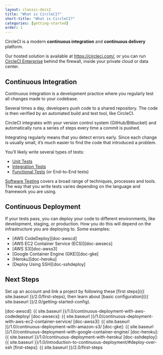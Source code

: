 ```yaml
---
layout: classic-docs2
title: "What is CircleCI?"
short-title: "What is CircleCI?"
categories: [getting-started]
order: 1
---
```


CircleCI is a modern **continuous integration** and **continuous delivery** platform.

Our hosted solution is available at <https://circleci.com/>, or you can run [CircleCI Enterprise](https://circleci.com/enterprise/) behind the firewall, inside your private cloud or data center.

## Continuous Integration

Continuous integration is a development practice where you regularly test all changes made to your codebase.

Several times a day, developers push code to a shared repository. The code is then verified by an automated build and test tool, like CircleCI.

CircleCI integrates with your version control system (GitHub/Bitbucket) and automatically runs a series of steps every time a commit is pushed.

Integrating regularly means that you detect errors early. Since each change is usually small, it’s much easier to find the code that introduced a problem.

You’ll likely write several types of tests:

* [Unit Tests][wiki-unittest]
* [Integration Tests][wiki-inttest]
* [Functional Tests][wiki-functest] (or End-to-End tests)

[Software Testing][wiki-codetest] covers a broad range of techniques, processes and tools. The way that you write tests varies depending on the language and framework you are using.

## Continuous Deployment

If your tests pass, you can deploy your code to different environments, like development, staging, or production. How you do this will depend on the infrastructure you are deploying to. Some examples:

* [AWS CodeDeploy][doc-awscd]
* [AWS EC2 Container Service (ECS)][doc-awsecs]
* [AWS S3][doc-awss3]
* [Google Container Engine (GKE)][doc-gke]
* [Heroku][doc-heroku]
* [Deploy Using SSH][doc-sshdeploy]

## Next Steps

Set up an account and link a project by following these [first steps]({{ site.baseurl }}/2.0/first-steps), then learn about [basic configuration]({{ site.baseurl }}/2.0/getting-started-config).

[wiki-ci]: https://en.wikipedia.org/wiki/Continuous_integration
[wiki-unittest]: https://en.wikipedia.org/wiki/Unit_testing
[wiki-inttest]: https://en.wikipedia.org/wiki/Integration_testing
[wiki-functest]: https://en.wikipedia.org/wiki/Functional_testing
[wiki-codetest]: https://en.wikipedia.org/wiki/Software_testing
[doc-awscd]:  {{ site.baseurl }}/1.0/continuous-deployment-with-aws-codedeploy/
[doc-awsecs]:  {{ site.baseurl }}/1.0/continuous-deployment-with-aws-ec2-container-service/
[doc-awss3]:  {{ site.baseurl }}/1.0/continuous-deployment-with-amazon-s3/
[doc-gke]:  {{ site.baseurl }}/1.0/continuous-deployment-with-google-container-engine/
[doc-heroku]:  {{ site.baseurl }}/1.0/continuous-deployment-with-heroku/
[doc-sshdeploy]:  {{ site.baseurl }}/1.0/introduction-to-continuous-deployment/#deploy-over-ssh
[first-steps]: {{ site.baseurl }}/2.0/first-steps